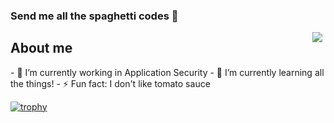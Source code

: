 ### Send me all the spaghetti codes 👋 
<img align="right" hspace="5" src="https://github-readme-stats.vercel.app/api?username=mhalt&count_private=true&show_icons=true&theme=dark&include_all_commits=true&hide_rank=true">
<h2>About me</h2>
- 🔭 I’m currently working in Application Security
- 🌱 I’m currently learning all the things!
- ⚡ Fun fact: I don't like tomato sauce

[![trophy](https://github-profile-trophy.vercel.app/?username=mhalt&theme=nord&row=1&margin-w=15)](https://github.com/ryo-ma/github-profile-trophy)
